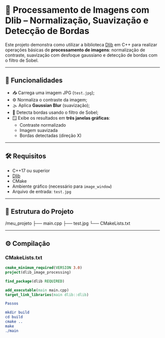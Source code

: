 # 🧠 Processamento de Imagens com Dlib – Normalização, Suavização e Detecção de Bordas

Este projeto demonstra como utilizar a biblioteca [Dlib](http://dlib.net/) em C++ para realizar operações básicas de **processamento de imagens**: normalização de contraste, suavização com desfoque gaussiano e detecção de bordas com o filtro de Sobel.

---

## 📌 Funcionalidades

- 📥 Carrega uma imagem JPG (`test.jpg`);
- ⚙️ Normaliza o contraste da imagem;
- 🌫️ Aplica **Gaussian Blur** (suavização);
- 🪪 Detecta bordas usando o filtro de Sobel;
- 🪟 Exibe os resultados em **três janelas gráficas**:
  - Contraste normalizado
  - Imagem suavizada
  - Bordas detectadas (direção X)

---

## 🛠️ Requisitos

- C++17 ou superior  
- [Dlib](http://dlib.net/)  
- CMake  
- Ambiente gráfico (necessário para `image_window`)  
- Arquivo de entrada: `test.jpg`

---

## 📂 Estrutura do Projeto

/meu_projeto
├── main.cpp
├── test.jpg
└── CMakeLists.txt


---

## ⚙️ Compilação

### CMakeLists.txt

```cmake
cmake_minimum_required(VERSION 3.0)
project(dlib_image_processing)

find_package(dlib REQUIRED)

add_executable(main main.cpp)
target_link_libraries(main dlib::dlib)

Passos

mkdir build
cd build
cmake ..
make
./main

